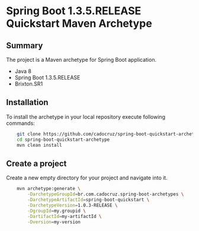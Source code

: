 Spring Boot 1.3.5.RELEASE Quickstart Maven Archetype
=========================================

Summary
-------
The project is a Maven archetype for Spring Boot application.

* Java 8
* Spring Boot 1.3.5.RELEASE
* Brixton.SR1


Installation
------------

To install the archetype in your local repository execute following commands:

```bash
    git clone https://github.com/cadocruz/spring-boot-quickstart-archetype.git
    cd spring-boot-quickstart-archetype
    mvn clean install
```

Create a project
----------------

Create a new empty directory for your project and navigate into it.

```bash
    mvn archetype:generate \
        -DarchetypeGroupId=br.com.cadocruz.spring-boot-archetypes \
        -DarchetypeArtifactId=spring-boot-quickstart \
        -DarchetypeVersion=1.0.3-RELEASE \
        -DgroupId=my.groupid \
        -DartifactId=my-artifactId \
        -Dversion=my-version
```